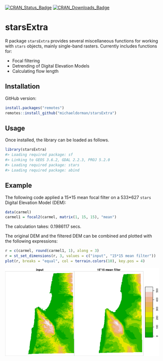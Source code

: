 <!-- README.md is generated from README.Rmd. Please edit that file -->
[![CRAN\_Status\_Badge](http://www.r-pkg.org/badges/version-ago/starsExtra)](https://cran.r-project.org/package=starsExtra)
[![CRAN\_Downloads\_Badge](http://cranlogs.r-pkg.org/badges/last-month/starsExtra)](https://cran.r-project.org/package=starsExtra)

starsExtra
==========

R package `starsExtra` provides several miscellaneous functions for
working with `stars` objects, mainly single-band rasters. Currently
includes functions for:

-   Focal filtering
-   Detrending of Digital Elevation Models
-   Calculating flow length

Installation
------------

GitHub version:

``` r
install.packages("remotes")
remotes::install_github("michaeldorman/starsExtra")
```

Usage
-----

Once installed, the library can be loaded as follows.

``` r
library(starsExtra)
#> Loading required package: sf
#> Linking to GEOS 3.6.2, GDAL 2.2.3, PROJ 5.2.0
#> Loading required package: stars
#> Loading required package: abind
```

Example
-------

The following code applied a 15\*15 mean focal filter on a 533\*627
`stars` Digital Elevation Model (DEM):

``` r
data(carmel)
carmel1 = focal2(carmel, matrix(1, 15, 15), "mean")
```

The calculation takes: 0.1986117 secs.

The original DEM and the filtered DEM can be combined and plotted with
the following expressions:

``` r
r = c(carmel, round(carmel1, 1), along = 3)
r = st_set_dimensions(r, 3, values = c("input", "15*15 mean filter"))
plot(r, breaks = "equal", col = terrain.colors(10), key.pos = 4)
```

![](README-focal-example-1.png)
